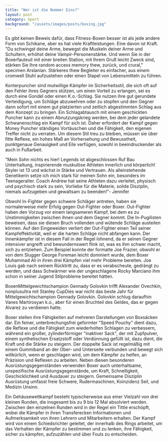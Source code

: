 ```yaml
---
title: "Wer ist die Nummer Eins?"
layout: post
category: Sport
background: "/assets/images/posts/boxing.jpg"
---
```


Es gibt keinen Beweis dafür, dass Fitness-Boxen besser ist als jede andere Form von Schikane, aber es hat viele Kraftleistungen. Eine davon ist Kraft. "Du schwingst deine Arme, bewegst die Muskeln deiner Arme und Schultern, erhöhst deine Vampir-Personenstärke. Und wenn Sie in der Boxerfauteuil mit einer breiten Station, mit Ihrem Gruß leicht Zweck sind, stärken Sie Ihre random access memory thew, zurück, und crural," specimen Arslanian. Stärkeres thew Begleiter es einfacher, aus einem cromwell Stuhl aufzustehen oder einen Stapel von Lebensmitteln zu führen.

Konterpuncher sind mutwillige Kämpfer im Sicherheitsstil, die sich oft auf den Fehler ihres Gegners stützen, um einen Vorteil zu erlangen, sei es durch eine Gondel oder einen K.o.-Schlag. Sie nutzen ihre gut gerundete Verteidigung, um Schläge abzuwehren oder zu stopfen und den Gegner dann sofort mit einem gut platzierten und zeitlich abgestimmten Schlag aus dem Konzept zu bringen. Ein Schlagabtausch mit einem geschickten Puncher kann zu einem Abnutzungskrieg werden, bei dem jeder gelandete Schwanenschlag ein Kampf für sich ist. Daher erfordert der Kampf gegen Money Puncher ständiges Vortäuschen und die Fähigkeit, den eigenen Treffer nicht zu verraten. Um diesem Stil treu zu bleiben, müssen sie über fitte Reflexe, ein hohes Maß an Vorhersehung und Bewusstheit, punktgenaue Genauigkeit und Eile verfügen, sowohl in beeindruckender als auch in Fußarbeit.

"Mein Sohn nichts es hier! Legends ist abgeschlossen Ruf Bau Unterhaltung, inspirierende muskulöse Athleten innerlich und körperlich! Skyler ist 13 und wächst in Stärke und Vertrauen. Als alleinstehende Genetikerin setze ich mich stark für meinen Sohn ein, besonders im Teenageralter. Coach Andrew hat seine Athleten dazu verleitet, physisch und psychisch stark zu sein, Vorliebe für die Materie, solide Disziplin, niemals aufzugeben und gewaltsam zu beenden!"- Jennifer

Obwohl In-Fighter gegen schwere Schläger antreten, haben sie normalerweise mehr Erfolg gegen Out-Fighter oder Boxer. Out-Fighter haben den Vorzug vor einem langsameren Kampf, bei dem es zu Unstimmigkeiten zwischen ihnen und dem Gegner kommt. Die In-Pugilisten beweisen, dass sie diesen Bruch vollenden und wütende Schläge austeilen können. Auf den Eingeweiden verliert der Out-Fighter einen Teil seiner Kampfeffektivität, weil er die harten Schläge nicht abfangen kann. Der Innenkämpfer ist in diesem Fall in der Regel lohnend, da er seinen Gegner intensiver angreift und bewundernswert flink ist, was es ihm schwer macht, sich zu entziehen. Zum Beispiel konnte der formatte Joe Frazier, obwohl er von dem Slugger George Foreman leicht dominiert wurde, dem Boxer Muhammad Ali in ihren drei Kämpfen viel mehr Probleme bereiten. Joe Louis gab nach seinem Rücktritt zu, dass er es verabscheute, gedrängt zu werden, und dass Schwärmer wie der ungeschlagene Rocky Marciano ihm schon in seiner Jugend Stilprobleme bereitet hätten.

BoxenMittelgewichtschampion Gennady Golovkin trifft Alexander Ovechkin, nonplusultra mit Stanley CupDies war nicht das beste Jahr für Mittelgewichtschampion Gennady Golovkin. Golovkin schlug daraufhin Vanes Martirosyan k.o., aber für einen Bruchteil des Geldes, das er gegen Alvarez zu verdienen hatte.

Boxer stellen ihre Fähigkeiten auf mehreren Darstellungen von Boxsäcken dar. Ein feiner, unterbrechungsfrei geformter "Speed Pouchy" dient dazu, die Reflexe und die Fähigkeit zum wiederholten Schlagen zu verbessern, während ein großer, zylinderförmiger "inaktiver Sack", der mit Zupfpulver, einem synthetischen Ersatzstoff oder Verdünnung gefüllt ist, dazu dient, die Kraft und die Stärke zu steigern. Der doppelte Sack ist regelmäßig mit einem Gummiband an der Ober- und Unterseite verbunden und bewegt sich willkürlich, wenn er geschlagen wird, um dem Kämpfer zu helfen, an Präzision und Reflexen zu arbeiten. Neben diesen besonderen Ausrüstungsgegenständen verwenden Boxer auch unterhaltsame, unspezifische Ausrüstungsgegenstände, um Kraft, Schnelligkeit, Geschicklichkeit und Ausdauer zu steigern. Gemeinsame Disziplin Ausrüstung umfasst freie Schwere, Rudermaschinen, Koinzidenz Seil, und Medizin Unsinn.

Ein Gehäusewettkampf besteht typischerweise aus einer Vielzahl von drei kleinen Runden, die insgesamt bis zu 9 bis 12 Mal absolviert werden. Zwischen den einzelnen Runden wird in der Regel ein Tittle erschöpft, wobei die Kämpfer in ihren Transferecken Informationen und Aufmerksamkeit von ihren Lehrern und Mitarbeitern erhalten. Der Kampf wird von einem Schiedsrichter geleitet, der innerhalb des Rings arbeitet, um das Verhalten der Kämpfer zu bestimmen und zu lenken, ihre Fähigkeit, sicher zu kämpfen, aufzuzählen und über Fouls zu entscheiden.
